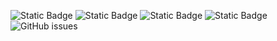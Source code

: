 ![Static Badge](https://img.shields.io/badge/blacklists-60-000000) ![Static Badge](https://img.shields.io/badge/blacklisted-2946860-cc0000) ![Static Badge](https://img.shields.io/badge/whitelisted-2242-00CC00) ![Static Badge](https://img.shields.io/badge/streaming_blacklist-28106-000000) ![GitHub issues](https://img.shields.io/github/issues/fabriziosalmi/blacklists)
